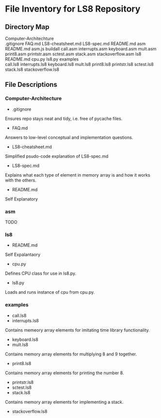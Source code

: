 # File Inventory for LS8 Repository

## Directory Map

Computer-Architechture\
	.gitignore
	FAQ.md
	LS8-cheatsheet.md
	LS8-spec.md
	README.md
	asm\
        README.md
        asm.js
        buildall
        call.asm
        interrupts.asm
        keyboard.asm
        mult.asm
        print8.asm
        printstr.asm
        sctest.asm
        stack.asm
        stackoverflow.asm
    ls8\
        README.md
        cpu.py
        ls8.py
        examples\
            call.ls8
            interrupts.ls8
            keyboard.ls8
            mult.ls8
            print8.ls8
            printstr.ls8
            sctest.ls8
            stack.ls8
            stackoverflow.ls8

## File Descriptions

### Computer-Architecture

- .gitignore

Ensures repo stays neat and tidy, i.e. free of pycache files.

- FAQ.md

Answers to low-level conceptual and implementation questions.

- LS8-cheatsheet.md

Simplified psudo-code explanation of LS8-spec.md

- LS8-spec.md

Explains what each type of element in memory array is and how it works with the others.

- README.md

Self Explanatory

### asm

TODO

### ls8

- README.md 

Self Expalantaory

- cpu.py

Defines CPU class for use in ls8.py.

- ls8.py

Loads and runs instance of cpu from cpu.py.

### examples

- call.ls8
- interrupts.ls8

Contains memeory array elements for imitating time library functionality.

- keyboard.ls8
- mult.ls8

Contains memory array elements for multiplying 8 and 9 together.

- print8.ls8

Contains memory array elements for printing the number 8.

- printstr.ls8
- sctest.ls8
- stack.ls8

Contains memory array elements for implementing a stack.

- stackoverflow.ls8